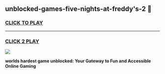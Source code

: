 
## unblocked-games-five-nights-at-freddy's-2 👋
<h3>
<a href="https://premium.freeplayer.one?title=unblocked-games-five-nights-at-freddy's-2&ref=14F">CLICK TO PLAY</a></h3>
<hr>

<h3>
<a href="https://premium.freeplayer.one?title=unblocked-games-five-nights-at-freddy's-2&ref=14F">CLICK 2 PLAY</a>
  
</h3>

<a href="https://premium.freeplayer.one?title=unblocked-games-five-nights-at-freddy's-2&ref=12F/"><img src="https://clearcache.store/games.png"></a>


**worlds hardest game unblocked: Your Gateway to Fun and Accessible Online Gaming**

